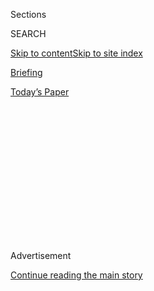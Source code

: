 <div id="app">

<div>

<div>

<div>

<div class="NYTAppHideMasthead css-1q2w90k e1suatyy0">

<div class="section css-ui9rw0 e1suatyy2">

<div class="css-eph4ug er09x8g0">

<div class="css-6n7j50">

</div>

<span class="css-1dv1kvn">Sections</span>

<div class="css-10488qs">

<span class="css-1dv1kvn">SEARCH</span>

</div>

[Skip to content](#site-content)[Skip to site
index](#site-index)

</div>

<div id="masthead-section-label" class="css-1wr3we4 eaxe0e00">

[Briefing](https://www.nytimes.com/interactive/2018/briefing/global-morning-briefing-newsletter-signup.html)

</div>

<div class="css-10698na e1huz5gh0">

</div>

</div>

<div id="masthead-bar-one" class="section hasLinks css-15hmgas e1csuq9d3">

<div class="css-uqyvli e1csuq9d0">

</div>

<div class="css-1uqjmks e1csuq9d1">

</div>

<div class="css-9e9ivx">

[](https://myaccount.nytimes.com/auth/login?response_type=cookie&client_id=vi)

</div>

<div class="css-1bvtpon e1csuq9d2">

[Today’s
Paper](https://www.nytimes.com/section/todayspaper)

</div>

</div>

</div>

</div>

<div data-aria-hidden="false">

<div id="site-content" data-role="main">

<div>

<div class="css-1aor85t" style="opacity:0.000000001;z-index:-1;visibility:hidden">

<div class="css-1hqnpie">

<div class="css-epjblv">

<span class="css-17xtcya">[Briefing](/interactive/2018/briefing/global-morning-briefing-newsletter-signup.html)</span><span class="css-x15j1o">|</span><span class="css-fwqvlz">Miles
Apart on Coronavirus
Relief</span>

</div>

<div class="css-k008qs">

<div class="css-1iwv8en">

<span class="css-18z7m18"></span>

<div>

</div>

</div>

<span class="css-1n6z4y">https://nyti.ms/30sjsMl</span>

<div class="css-1705lsu">

<div class="css-4xjgmj">

<div class="css-4skfbu" data-role="toolbar" data-aria-label="Social Media Share buttons, Save button, and Comments Panel with current comment count" data-testid="share-tools">

  - 
  - 
  - 
  - 
    
    <div class="css-6n7j50">
    
    </div>

  - 

</div>

</div>

</div>

</div>

</div>

</div>

<div id="NYT_TOP_BANNER_REGION" class="css-13pd83m">

</div>

<div id="top-wrapper" class="css-1sy8kpn">

<div id="top-slug" class="css-l9onyx">

Advertisement

</div>

[Continue reading the main
story](#after-top)

<div class="ad top-wrapper" style="text-align:center;height:100%;display:block;min-height:250px">

<div id="top" class="place-ad" data-position="top" data-size-key="top">

</div>

</div>

<div id="after-top">

</div>

</div>

<div>

<div id="sponsor-wrapper" class="css-1hyfx7x">

<div id="sponsor-slug" class="css-19vbshk">

Supported by

</div>

[Continue reading the main
story](#after-sponsor)

<div id="sponsor" class="ad sponsor-wrapper" style="text-align:center;height:100%;display:block">

</div>

<div id="after-sponsor">

</div>

</div>

<div class="css-186x18t">

</div>

<div class="css-1vkm6nb ehdk2mb0">

# Miles Apart on Coronavirus Relief

</div>

And what else you need to know today.

<div class="css-18e8msd">

<div class="css-pdw9fk epjyd6m0">

<div class="css-1txwxcy ey68jwv0" data-aria-hidden="true">

[![Ian Prasad
Philbrick](https://static01.nyt.com/images/2018/06/12/multimedia/author-ian-prasad-philbrick/author-ian-prasad-philbrick-thumbLarge.png
"Ian Prasad Philbrick")](https://www.nytimes.com/by/ian-prasad-philbrick)[![Sanam
Yar](https://static01.nyt.com/images/2020/08/03/multimedia/author-sanam-yar/author-sanam-yar-thumbLarge.png
"Sanam Yar")](https://www.nytimes.com/by/sanam-yar)

</div>

<div class="css-1baulvz">

By [<span class="css-1baulvz" itemprop="name">Ian Prasad
Philbrick</span>](https://www.nytimes.com/by/ian-prasad-philbrick) and
[<span class="css-1baulvz last-byline" itemprop="name">Sanam
Yar</span>](https://www.nytimes.com/by/sanam-yar)

</div>

</div>

  - 
    
    <div class="css-ld3wwf e16638kd2">
    
    Aug. 4,
    2020
    
    </div>

  - 
    
    <div class="css-4xjgmj">
    
    <div class="css-d8bdto" data-role="toolbar" data-aria-label="Social Media Share buttons, Save button, and Comments Panel with current comment count" data-testid="share-tools">
    
      - 
      - 
      - 
      - 
        
        <div class="css-6n7j50">
        
        </div>
    
      - 
    
    </div>
    
    </div>

</div>

</div>

<div class="section meteredContent css-1r7ky0e" name="articleBody" itemprop="articleBody">

<div class="css-1fanzo5 StoryBodyCompanionColumn">

<div class="css-53u6y8">

Want to get The Morning by email? [Here’s the
sign-up](https://www.nytimes.com/newsletters/morning-briefing).

## Good morning. Five states are holding primary elections today. And President Trump said he would support Microsoft’s acquisition of TikTok. Let’s start with the reasons the stimulus bill has languished in Congress.

</div>

</div>

<div class="css-79elbk" data-testid="photoviewer-wrapper">

<div class="css-z3e15g" data-testid="photoviewer-wrapper-hidden">

</div>

<div class="css-1a48zt4 ehw59r15" data-testid="photoviewer-children">

![<span class="css-16f3y1r e13ogyst0" data-aria-hidden="true">Speaker
Nancy Pelosi and Senator Chuck Schumer on Capitol Hill on
Monday.</span><span class="css-cnj6d5 e1z0qqy90" itemprop="copyrightHolder"><span class="css-1ly73wi e1tej78p0">Credit...</span><span>Shawn
Thew/EPA, via
Shutterstock</span></span>](https://static01.nyt.com/images/2020/08/03/us/4ambriefing-relief/4ambriefing-relief-articleLarge-v2.jpg?quality=75&auto=webp&disable=upscale)

</div>

</div>

<div class="css-1fanzo5 StoryBodyCompanionColumn">

<div class="css-53u6y8">

Democrats and Republicans in Congress started far apart on negotiations
over the latest coronavirus stimulus bill last month. They haven’t
closed the gap much since — even though extended unemployment benefits
expired Friday.

What’s getting in the way of a deal?

The gulf between the two sides’ proposals is one reason for the impasse.
“The policy differences are just that significant,” says Emily Cochrane,
who covers Congress for The Times.

Democrats’ $3 trillion bill, which the House passed in May, was a
nonstarter for Senate Republicans. Their $1 trillion counteroffer,
unveiled last week, includes reduced funding for state and local aid and
omits Democratic priorities like election security. Democrats want to
revive the lapsed $600 weekly unemployment benefit through January;
Republicans want to slash it to about $200.

A deal has also remained elusive because Republicans aren’t all in
agreement.

President Trump has [complicated his own negotiators’
jobs](https://www.nytimes.com/2020/08/03/us/politics/congress-jobless-aid-talks-trump.html)
by insulting Democrats and floating proposals, like a payroll tax cut,
that congressional Republicans have long since ruled out. “Republican
lawmakers and aides acknowledge they lost a week of valuable negotiating
time just trying to get on the same page as the administration,” Emily
says.

</div>

</div>

<div class="css-1fanzo5 StoryBodyCompanionColumn">

<div class="css-53u6y8">

Other Republicans — especially those not up for re-election in November,
like Senator Ted Cruz — say they’re worried a large stimulus bill will
increase the national debt, putting them at odds with members of their
own caucus.

So what comes next? “Another flurry of meetings on Capitol Hill, with
administration officials shuttling across the complex in an effort to
hammer out differences,” says Emily.

**In other stimulus news:**

  - Ross Douthat, a Times Op-Ed columnist, argues that the fissures
    among congressional Republicans over the bill foreshadow [possible
    fault lines in a future post-Trump
    G.O.P.](https://www.nytimes.com/2020/08/04/opinion/trump-republicans-tea-party.html)

### **THREE MORE BIG STORIES**

## 1\. The virus is already hitting schools

</div>

</div>

<div class="css-79elbk" data-testid="photoviewer-wrapper">

<div class="css-z3e15g" data-testid="photoviewer-wrapper-hidden">

</div>

<div class="css-1a48zt4 ehw59r15" data-testid="photoviewer-children">

<div class="css-1xdhyk6 erfvjey0">

<span class="css-1ly73wi e1tej78p0">Image</span>

<div class="css-zjzyr8">

<div data-testid="lazyimage-container" style="height:257.77777777777777px">

</div>

</div>

</div>

<span class="css-16f3y1r e13ogyst0" data-aria-hidden="true">Paul Adamus,
7, waiting for the bus in Dallas, Ga., on
Monday.</span><span class="css-cnj6d5 e1z0qqy90" itemprop="copyrightHolder"><span class="css-1ly73wi e1tej78p0">Credit...</span><span>Brynn
Anderson/Associated Press</span></span>

</div>

</div>

<div class="css-1fanzo5 StoryBodyCompanionColumn">

<div class="css-53u6y8">

A small fraction of students in the South and Midwest have returned to
classrooms, and [the coronavirus is already disrupting
plans](https://www.nytimes.com/2020/08/03/us/school-closing-coronavirus.html).
In one Indiana school district, the superintendent sent out a note
Saturday thanking students and parents for “a great first two days of
school\!” He also said several staff members had tested positive — and
the high school was swiftly closed.

“I’ve been in the business over 40 years — I have never experienced
anything like this,” said Lee Childress, a superintendent in Mississippi
whose district has seen three students test positive since last week.
“It’s kind of like drinking out of a fire hose because it’s happening
so fast.”

</div>

</div>

<div class="css-1fanzo5 StoryBodyCompanionColumn">

<div class="css-53u6y8">

**A cautionary tale from Israel:** The government [rushed students back
into the classroom in
May](https://www.nytimes.com/2020/08/04/world/middleeast/coronavirus-israel-schools-reopen.html),
confident that the country had moved past the pandemic. Outbreaks
ultimately closed more than 240 schools and led to the quarantine of
more than 22,520 teachers and
students.

<div id="NYT_MAIN_CONTENT_1_REGION" class="css-9tf9ac">

<div>

<div id="styln-election-promo" class="section interactive-content interactive-size-medium css-1ftcdic">

<div class="css-17ih8de interactive-body">

<div id="styln-briefing-block" data-asset-id="">

<div class="briefing-block-header-section">

# [Live Updates: Isaias](https://www.nytimes.com/2020/08/04/us/isaias-storm-updates.html?action=click&pgtype=Article&state=default&region=MAIN_CONTENT_1&context=storylines_live_updates)

<div class="briefing-block-ts">

Updated 2020-08-05T03:55:25.341Z

</div>

</div>

  - [Isaias brought winds and rain to much of the East
    Coast.](https://www.nytimes.com/2020/08/04/us/isaias-storm-updates.html?action=click&pgtype=Article&state=default&region=MAIN_CONTENT_1&context=storylines_live_updates#link-38d68049)
  - [At least two people were killed by a tornado in North
    Carolina.](https://www.nytimes.com/2020/08/04/us/isaias-storm-updates.html?action=click&pgtype=Article&state=default&region=MAIN_CONTENT_1&context=storylines_live_updates#link-7961bdbc)
  - [The storm knocked out power over wide
    areas.](https://www.nytimes.com/2020/08/04/us/isaias-storm-updates.html?action=click&pgtype=Article&state=default&region=MAIN_CONTENT_1&context=storylines_live_updates#link-3480f4a1)

<div class="briefing-block-footer">

<div class="briefing-block-footer-meta">

[See more
updates](https://www.nytimes.com/2020/08/04/us/isaias-storm-updates.html?action=click&pgtype=Article&state=default&region=MAIN_CONTENT_1&context=storylines_live_updates)

</div>

</div>

</div>

</div>

</div>

</div>

</div>

**In other virus developments:**

  - At least 13 St. Louis Cardinals players and staff members have now
    tested positive, forcing the team to postpone its next four games.
    It’s yet another blow to the [floundering baseball
    season](https://www.nytimes.com/2020/08/03/sports/baseball/mlb-coronavirus-outbreak.html?action=click&module=RelatedLinks&pgtype=Article).

  - The Times’s Christine Hauser [looked back to the influenza pandemic
    of 1918](https://www.nytimes.com/2020/08/03/us/mask-protests-1918.html),
    when face-mask requirements became the subject of fierce cultural
    and political fights, inspiring protests, petitions and defiant
    bare-face gatherings.

-----

## 2\. Primaries to watch

Voters in five states will cast ballots in primary elections today.
[Here are a few races to
watch](https://www.nytimes.com/2020/08/04/us/elections/primary-election-michigan-arizona-kansas.html):

**Kansas:** Kris Kobach, the polarizing former Kansas secretary of state
and staunch Trump supporter, [hopes to win his party’s nomination for
the
Senate](https://www.nytimes.com/2020/08/03/us/politics/kris-kobach-kansas-senate-primary.html).
Republicans fear his candidacy would give Democrats a better chance to
take the seat — and, potentially, a Senate majority.

**Michigan:** Representative Rashida Tlaib — a member of the “Squad” of
progressive women of color in Congress — is facing a rematch with a
primary challenger she narrowly beat in 2018.

**Missouri:** Cori Bush, [an activist backed by the progressive group
Justice
Democrats](https://www.nytimes.com/2020/08/02/us/politics/cori-bush-william-lacy-clay-missouri.html),
hopes to unseat the 10-term Democratic House incumbent William Lacy
Clay.

**Arizona:** Joe Arpaio, the 88-year-old former sheriff of Maricopa
County whose hard-line immigration stance earned him a criminal
conviction, [is running in a three-way Republican primary for a shot at
reclaiming his old
job](https://www.nytimes.com/2020/08/02/us/politics/arizona-election-joe-arpaio.html).

-----

</div>

</div>

<div class="css-1fanzo5 StoryBodyCompanionColumn">

<div class="css-53u6y8">

## 3\. Trump’s reversal on TikTok

</div>

</div>

<div class="css-79elbk" data-testid="photoviewer-wrapper">

<div class="css-z3e15g" data-testid="photoviewer-wrapper-hidden">

</div>

<div class="css-1a48zt4 ehw59r15" data-testid="photoviewer-children">

<div class="css-1xdhyk6 erfvjey0">

<span class="css-1ly73wi e1tej78p0">Image</span>

<div class="css-zjzyr8">

<div data-testid="lazyimage-container" style="height:257.77777777777777px">

</div>

</div>

</div>

<span class="css-cnj6d5 e1z0qqy90" itemprop="copyrightHolder"><span class="css-1ly73wi e1tej78p0">Credit...</span><span>Martin
Bureau/Agence France-Presse — Getty Images</span></span>

</div>

</div>

<div class="css-1fanzo5 StoryBodyCompanionColumn">

<div class="css-53u6y8">

After an initial threat to ban TikTok, Trump yesterday voiced [his
approval for Microsoft to pursue an acquisition of the popular
Chinese-owned video
app](https://www.nytimes.com/2020/08/03/technology/trump-tiktok-microsoft.html).
He also argued that the U.S. government should get a “big percentage” of
the sale for allowing it to happen, without explaining how such an
arrangement would possibly work.

The events followed a pattern that Trump set early on in his presidency,
[Ana Swanson and Michael D. Shear
write](https://www.nytimes.com/2020/08/03/business/economy/trump-tiktok-china-business.html),
“in which some of the world’s most powerful companies have found
themselves at his whims.”

**Bridging the gap:** From the beginning, Zhang Yiming wanted to create
a global tech company based in China. This is the [story of how TikTok’s
owner tried, and failed, to cross the U.S.-China
divide](https://www.nytimes.com/2020/08/03/technology/tiktok-bytedance-us-china.html).

-----

## Here’s what else is happening

  - Isaias [made landfall in North Carolina last
    night](https://www.nytimes.com/2020/08/04/us/isaias-storm-updates.html)
    after again strengthening into a Category 1 hurricane, threatening
    heavy rainfall and flash floods as it moves up the East Coast. See
    the storm’s latest position on [our tracking
    map](https://www.nytimes.com/interactive/2020/07/31/us/hurricane-isaias-tracker-map.html).

  - The Manhattan district attorney’s office suggested yesterday that it
    had been investigating Trump and his company for [possible bank and
    insurance
    fraud](https://www.nytimes.com/2020/08/03/nyregion/donald-trump-taxes-cyrus-vance.html).
    Before this, the D.A.’s case had appeared largely focused on
    hush-money payments made in the run-up to the 2016 election.

  - Gymnasts around the world are [speaking out against a culture in the
    sport](https://www.nytimes.com/2020/08/03/sports/olympics/gymnastics-abuse-athlete-a.html)
    that has tolerated coaches belittling, manipulating and in some
    cases physically abusing young athletes.

  - The former king of Spain, Juan Carlos, announced he was [abandoning
    his
    country](https://www.nytimes.com/2020/08/03/world/europe/juan-carlos-leaves-spain.html)
    amid investigations into possible money laundering and tax evasion.

  - **Lives Lived:** Lady Red Couture cut a radiant figure within the
    Los Angeles drag scene and found wider fame with “Hey Qween\!,” the
    L.G.B.T.Q. talk show. “Honey, she was unique,” said the drag queen
    impresaria Lady Bunny. “She was 6-foot-7, wore size 16 Converse
    sneakers with an evening gown.” [Lady Red died
    at 43](https://www.nytimes.com/2020/08/01/arts/lady-red-couture-dead.html).

### **IDEA OF THE DAY: Cultural institutions**

  - In Foreign Policy, the journalist Nosmot Gbadamosi wrote about [the
    movement to “decolonize” museums and repatriate looted African
    art](https://foreignpolicy.com/2020/07/28/time-repatriate-africa-looted-art-artifacts-cultural-heritage-benin-bronzes-nigeria-ghana-europe-british-museum/)
    from Western institutions, which has been bolstered by global Black
    Lives Matter and anti-racism protests.

  - “Baseball is never just about baseball,” Doug Glanville, a former
    major league player, [wrote in an essay in The Times’s Opinion
    section](https://www.nytimes.com/2020/08/02/opinion/baseball-coronavirus-Marlins.html)
    about the sport’s recent outbreak of coronavirus infections. “It is
    called our national pastime for a reason. The virus has dealt a
    serious blow not just to the league’s operation but, in some sense,
    to the nation itself.”

  - Why are fans flocking to Disney World since its reopening,
    undeterred by Florida’s outbreak? In The Atlantic, [Shirley Li
    breaks down what makes the parks “not just attractive, but
    vital”](https://www.theatlantic.com/culture/archive/2020/08/when-disney-world-essential-destination/614890/)
    to their devotees. “I felt safer going to Disney than going to the
    grocery store,” one attendee told
her.

### **PLAY, WATCH, EAT, GAME**

## Make the most of summer veggies

</div>

</div>

<div class="css-79elbk" data-testid="photoviewer-wrapper">

<div class="css-z3e15g" data-testid="photoviewer-wrapper-hidden">

</div>

<div class="css-1a48zt4 ehw59r15" data-testid="photoviewer-children">

<div class="css-1xdhyk6 erfvjey0">

<span class="css-1ly73wi e1tej78p0">Image</span>

<div class="css-zjzyr8">

<div data-testid="lazyimage-container" style="height:257.77777777777777px">

</div>

</div>

</div>

<span class="css-cnj6d5 e1z0qqy90" itemprop="copyrightHolder"><span class="css-1ly73wi e1tej78p0">Credit...</span><span>Andrew
Scrivani for The New York Times</span></span>

</div>

</div>

<div class="css-1fanzo5 StoryBodyCompanionColumn">

<div class="css-53u6y8">

Make [this crowd-pleasing tray of
vegetables](https://cooking.nytimes.com/recipes/1020382-grilled-summer-vegetables-with-tahini-dressing)
on the grill or in the oven for an easy summer meal. Use any veggies you
have on hand — peppers, eggplants, zucchini and red onions all work
well. Drizzle a little (or a lot) of lemon-garlic tahini dressing on top
to help the simple flavors sing.

</div>

</div>

<div class="css-1fanzo5 StoryBodyCompanionColumn">

<div class="css-53u6y8">

-----

## Everything old is new again

Good news for nostalgic gamers everywhere: Video game developers, much
like remake-loving Hollywood, [are looking to their archives for fresh
material](https://www.nytimes.com/2020/08/01/business/video-game-remake-remaster-nostalgia.html).
Popular ’90s and early-2000s franchises like Resident Evil and Tony
Hawk’s Pro Skater are being overhauled, often to critical and
financial success. Lesser-known titles are banking on sentimentality,
too: the 2003 game “SpongeBob SquarePants: Battle for Bikini Bottom”
released a “rehydrated” remake in June.

What makes them so popular? “Because you can actually revisit those
virtual spaces, it’s a more powerful type of nostalgia,” said one
expert. “It’s the same when you go back to it; it’s the same as it was
when you were
7.”

-----

## A conversation with Padma Lakshmi

</div>

</div>

<div class="css-79elbk" data-testid="photoviewer-wrapper">

<div class="css-z3e15g" data-testid="photoviewer-wrapper-hidden">

</div>

<div class="css-1a48zt4 ehw59r15" data-testid="photoviewer-children">

<div class="css-1xdhyk6 erfvjey0">

<span class="css-1ly73wi e1tej78p0">Image</span>

<div class="css-zjzyr8">

<div data-testid="lazyimage-container" style="height:257.77777777777777px">

</div>

</div>

</div>

<span class="css-cnj6d5 e1z0qqy90" itemprop="copyrightHolder"><span class="css-1ly73wi e1tej78p0">Credit...</span><span>Mamadi
Doumbouya for The New York Times</span></span>

</div>

</div>

<div class="css-1fanzo5 StoryBodyCompanionColumn">

<div class="css-53u6y8">

Padma Lakshmi wants the food world to be a little less white. The host
of Bravo’s long-running cooking competition “Top Chef” makes that point
with her latest show, “[Taste the
Nation](https://www.nytimes.com/2020/06/18/dining/padma-lakshmi-taste-the-nation.html),”
where she spotlights different cultures’ cuisines across the U.S., from
cracking crab shells with South Carolina’s Gullah Geechee community to
comparing flour and corn tortillas along the border in Texas.

But the road wasn’t always easy. [In an interview, she
discusses](https://www.nytimes.com/interactive/2020/08/03/magazine/padma-lakshmi-interview.html)
the difficulties of getting the show greenlit and the need for more
inclusive representation in food media. “There’s such a laziness — it’s
not often malicious — about reaching for the thing that is most
familiar,” she said.

</div>

</div>

<div class="css-1fanzo5 StoryBodyCompanionColumn">

<div class="css-53u6y8">

-----

## Diversions

  - Get a glimpse of [life within the remote villages of
    Patagonia](https://www.nytimes.com/2020/08/03/travel/remote-schools-patagonia.html).

  - Could you swim [a full length of a pool with a glass of chocolate
    milk balanced on your
    head](https://twitter.com/Peter_Baugh/status/1290335655051104257)?
    The Olympic swimmer Katie Ledecky can.

  - The late-night comedy hosts [reacted to the Trump-TikTok
    news](https://www.nytimes.com/2020/08/04/arts/television/seth-meyers-tiktok-trump.html).

-----

## Games

Here’s [today’s Mini
Crossword](https://www.nytimes.com/crosswords/game/mini), and a clue:
\_\_\_ oil (spicy condiment) (five letters).

[You can find all of our puzzles
here](https://www.nytimes.com/crosswords).

-----

Subscribers help make Times journalism possible. [To support our
efforts, please consider subscribing
today](https://www.nytimes.com/subscription?campaignId=98XRW).

-----

***Thanks for spending part of your morning with The Times. See you
tomorrow.***

P.S. The word “coronagrifting” recently appeared for the first time in
The Times — in an
[article](https://www.nytimes.com/2020/08/01/arts/design/virus-design-objects.html)
about the objects the pandemic has made commonplace — as noted by the
Twitter bot [@NYT\_first\_said](https://twitter.com/NYT_first_said).

</div>

</div>

<div class="css-1fanzo5 StoryBodyCompanionColumn">

<div class="css-53u6y8">

David Leonhardt, this newsletter’s usual writer, is on break until
Monday, Aug. 24.

You can see [today’s print front page
here](https://static01.nyt.com/images/2020/08/04/nytfrontpage/scan.pdf).

Today’s episode of “[The Daily](https://www.nytimes.com/thedaily)” is
about the lessons that state elections during the pandemic offer for the
presidential vote in November.

*You can reach the team at*
[*themorning@nytimes.com*](mailto:themorning@nytimes.com)*.*

</div>

</div>

</div>

<div>

</div>

<div>

</div>

<div>

</div>

<div>

<div id="bottom-wrapper" class="css-1ede5it">

<div id="bottom-slug" class="css-l9onyx">

Advertisement

</div>

[Continue reading the main
story](#after-bottom)

<div id="bottom" class="ad bottom-wrapper" style="text-align:center;height:100%;display:block;min-height:90px">

</div>

<div id="after-bottom">

</div>

</div>

</div>

</div>

</div>

## Site Index

<div>

</div>

## Site Information Navigation

  - [© <span>2020</span> <span>The New York Times
    Company</span>](https://help.nytimes.com/hc/en-us/articles/115014792127-Copyright-notice)

<!-- end list -->

  - [NYTCo](https://www.nytco.com/)
  - [Contact
    Us](https://help.nytimes.com/hc/en-us/articles/115015385887-Contact-Us)
  - [Work with us](https://www.nytco.com/careers/)
  - [Advertise](https://nytmediakit.com/)
  - [T Brand Studio](http://www.tbrandstudio.com/)
  - [Your Ad
    Choices](https://www.nytimes.com/privacy/cookie-policy#how-do-i-manage-trackers)
  - [Privacy](https://www.nytimes.com/privacy)
  - [Terms of
    Service](https://help.nytimes.com/hc/en-us/articles/115014893428-Terms-of-service)
  - [Terms of
    Sale](https://help.nytimes.com/hc/en-us/articles/115014893968-Terms-of-sale)
  - [Site
    Map](https://spiderbites.nytimes.com)
  - [Help](https://help.nytimes.com/hc/en-us)
  - [Subscriptions](https://www.nytimes.com/subscription?campaignId=37WXW)

</div>

</div>

</div>

</div>
